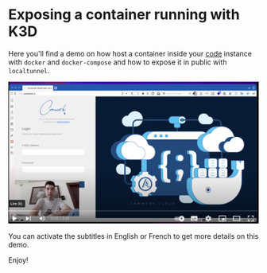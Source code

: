 # Exposing a container running with K3D

Here you'll find a demo on how host a container inside your [code](../../code.md) instance with `docker` and `docker-compose` and how to expose it in public with `localtunnel`.

[![code_demo_2](../../img/demo_1.png)](https://youtu.be/9NVV1wbv4ZI)

You can activate the subtitles in English or French to get more details on this demo.

Enjoy!
